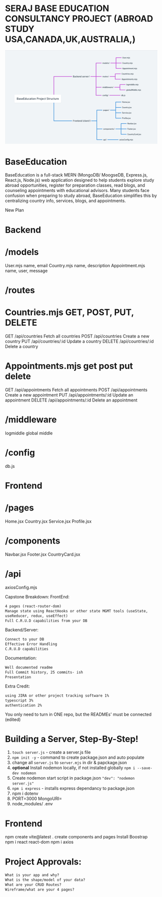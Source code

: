 # SERAJ BASE EDUCATION CONSULTANCY  PROJECT (ABROAD STUDY USA,CANADA,UK,AUSTRALIA,)
![Wireframe](<Screenshot 2025-10-14 232330.png>)
 

# BaseEducation
BaseEducation is a full-stack MERN (MongoDB/ MoogseDB, Express.js, React.js, Node.js) web application designed to help students explore study abroad opportunities, register for preparation classes, read blogs, and counseling appointments with educational advisors. Many students face confusion when preparing to study abroad, BaseEducation simplifies this by centralizing country info, services, blogs, and appointments.



New Plan

# Backend
# /models
User.mjs            name, email
Country.mjs         name, description
Appointment.mjs     name, user, message
# /routes
     
# Countries.mjs   GET, POST, PUT, DELETE
GET      	/api/countries	    Fetch all countries
POST    	/api/countries	    Create a new country
PUT     	/api/countries/:id	Update a country
DELETE  	/api/countries/:id	Delete a country
# Appointments.mjs  get post put delete
GET     	/api/appointments	    Fetch all appointments
POST    	/api/appointments	    Create a new appointment
PUT     	/api/appointments/:id	Update an appointment
DELETE  	/api/appointments/:id	Delete an appointment
# /middleware
logmiddle
global middle
  
# /config
db.js   


# Frontend
# /pages
Home.jsx
Country.jsx
Service.jsx 
Profile.jsx

# /components
Navbar.jsx
Footer.jsx
CountryCard.jsx
# /api
 axiosConfig.mjs




Capstone Breakdown:
FrontEnd:

    4 pages (react-router-dom)
    Manage state using ReactHooks or other state MGMT tools (useState, useReducer, redux, useEffect)
    Full C.R.U.D capabilities from your DB

Backend/Server:

    Connect to your DB
    Effective Error Handling
    C.R.U.D capabilities

Documentation:

    Well documented readme
    Full Commit history, 25 commits- ish
    Presentation

Extra Credit:

    using JIRA or other project tracking software 1%
    typescript 3%
    authentication 2%

You only need to turn in ONE repo, but the READMEs' must be connected (edited) 

# Building a Server, Step-By-Step!

1.  `touch server.js` - create a server.js file
2.  `npm init -y` - command to create package.json and auto populate
3.  change all `server.js` to  `server.mjs` in dir & papckage.json
4.  **optional** Install nodemon locally, if not installed globally `npm i --save-dev nodemon`
5.  Create nodemon start script in package.json `"dev": "nodemon server.js"`
6.  `npm i express` - installs express dependancy to package.json
7. npm i dotenv
8. PORT=3000
MongoURI=
9. node_modules/
.env


# Frontend
npm create vite@latest .
create components and pages
Install Boostrap
npm i react react-dom
npm i axios


# Project Approvals:

    What is your app and why?
    What is the shape/model of your data?
    What are your CRUD Routes?
    Wireframe/what are your 4 pages?


